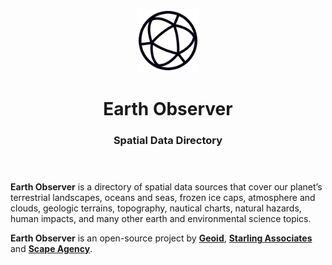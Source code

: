 <header>
<p align="center">
    <img src="assets/image/logo_dark.png" width="20%" height="20%" alt="Geoid Logo">
</p>
<h1 align='center' style='border-bottom: none;'>Earth Observer</h1>
<h3 align='center'>Spatial Data Directory</h3>
</header>


**Earth Observer** is a directory of spatial data sources that cover our planet’s terrestrial landscapes, oceans and seas, frozen ice caps, atmosphere and clouds, geologic terrains, topography, nautical charts, natural hazards, human impacts, and many other earth and environmental science topics.


**Earth Observer** is an open-source project by **[Geoid](https://www.geoid.org "Geoid website")**, **[Starling Associates](https://www.starling.associates "Starling Associates website")** and **[Scape Agency](https://www.scape.agency "Scape Agency website")**.